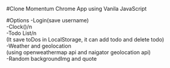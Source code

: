 #Clone Momentum Chrome App using Vanila JavaScript

#Options
-Login(save username)  
-Clock()/n  
-Todo List/n  
(It save toDos in LocalStorage, it can add todo and delete todo)  
-Weather and geolocation  
(using openweathermap api and naigator geolocation api)  
-Random backgroundImg and quote
